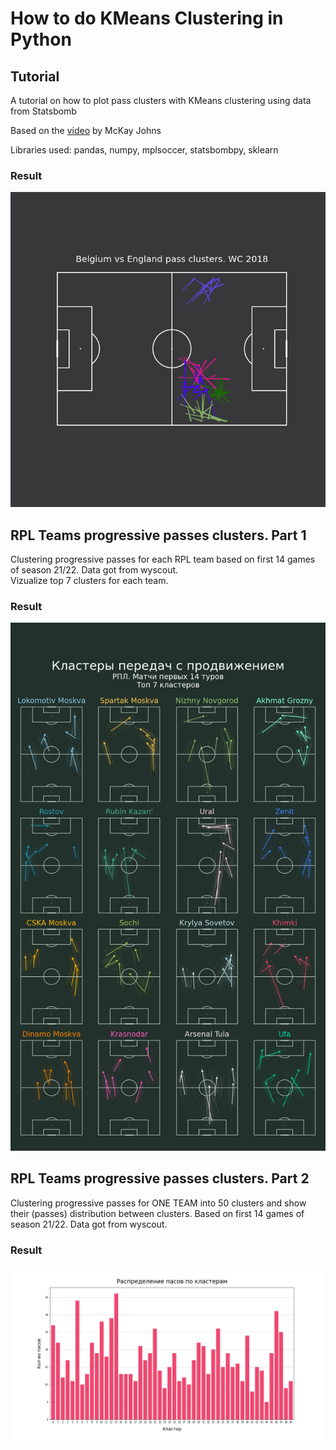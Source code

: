 # How to do KMeans Clustering in Python

## Tutorial

A tutorial on how to plot pass clusters with KMeans clustering using data from Statsbomb

Based on the [video](https://www.youtube.com/watch?v=rXHChgdXc0M) by McKay Johns

Libraries used: pandas, numpy, mplsoccer, statsbombpy, sklearn

### Result

![Pass clusters](belgium-pass-clusters-vs-england-wc-2018-bronze-medal.png "Pass Clusters")

## RPL Teams progressive passes clusters. Part 1

Clustering progressive passes for each RPL team based on first 14 games of season 21/22. Data got from wyscout.  
Vizualize top 7 clusters for each team.

### Result

![Pass clusters](RPL-top-7-of-clusters-progressive-passes.png "Pass Clusters")

## RPL Teams progressive passes clusters. Part 2

Clustering progressive passes for ONE TEAM into 50 clusters and show their (passes) distribution between clusters. 
Based on first 14 games of season 21/22. Data got from wyscout.  

### Result

![Passes distribution on clusters](RPL-Sochi-progressive-passes-clusters-distribution.png "Passes distribution")
